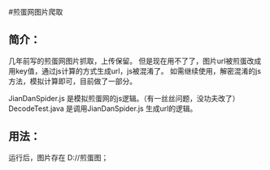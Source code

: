 #煎蛋网图片爬取

简介：
-------------
几年前写的煎蛋网图片抓取，上传保留。
但是现在用不了了，图片url被煎蛋改成用key值，通过js计算的方式生成url，js被混淆了。
如需继续使用，解密混淆的js方法，模拟计算即可，目前做了一部分。

JianDanSpider.js 是模拟煎蛋网的js逻辑。（有一丝丝问题，没功夫改了）
DecodeTest.java 是调用JianDanSpider.js 生成url的逻辑。

用法：
-------------
运行后，图片存在 D://煎蛋图； 
